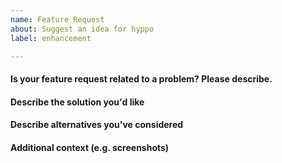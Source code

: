 ```yaml
---
name: Feature Request
about: Suggest an idea for hyppo
label: enhancement

---
```


<!--
Thank you for taking the time to file a bug report.
Please fill in the fields below, deleting the sections that
don't apply to your issue. You can view the final output
by clicking the preview button above.
Note: This is a comment, and won't appear in the output.
-->

#### Is your feature request related to a problem? Please describe.


#### Describe the solution you'd like


#### Describe alternatives you've considered


#### Additional context (e.g. screenshots)
